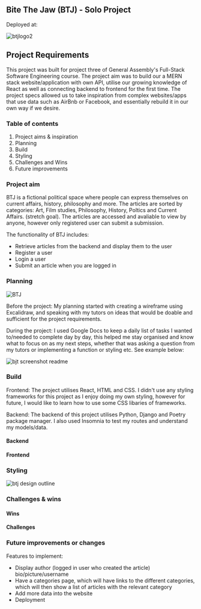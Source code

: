 ## Bite The Jaw (BTJ) - Solo Project

Deployed at: 

![btjlogo2](https://user-images.githubusercontent.com/75817925/168427314-5c471431-0d7d-404d-93dd-c6ef1d60bdcb.png)


## Project Requirements

This project was built for project three of General Assembly's Full-Stack Software Engineering course. The project aim was to build our a MERN stack website/application with own API, utilise our growing knowledge of React as well as connecting backend to frontend for the first time. The project specs allowed us to take inspiration from complex websites/apps that use data such as AirBnb or Facebook, and essentially rebuild it in our own way if we desire.

### Table of contents 

1. Project aims & inspiration 
2. Planning 
3. Build
4. Styling
5. Challenges and Wins
6. Future improvements

### Project aim 

BTJ is a fictional political space where people can express themselves on current affairs, history, philosophy and more. The articles are sorted by categories: Art, Film studies, Philosophy, History, Poltics and Current Affairs. (stretch goal). The articles are accessed and avaliable to view by anyone, however only registered user can submit a submission. 

The functionality of BTJ includes:

- Retrieve articles from the backend and display them to the user
- Register a user
- Login a user
- Submit an article when you are logged in


### Planning 

![BTJ](https://user-images.githubusercontent.com/75817925/168427372-d741fbea-2520-439f-a41b-7db6279dad83.png)

Before the project: My planning started with creating a wireframe using Excalidraw, and speaking with my tutors on ideas that would be doable and sufficient for the project requirements.

During the project: I used Google Docs to keep a daily list of tasks I wanted to/needed to complete day by day, this helped me stay organised and know what to focus on as my next steps, whether that was asking a question from my tutors or implementing a function or styling etc. See example below:

![bjt screenshot readme](https://user-images.githubusercontent.com/75817925/168427352-1d77c206-4185-45de-bc05-0b11f03dafe1.png)

### Build

Frontend: The project utilises React, HTML and CSS. I didn't use any styling frameworks for this project as I enjoy doing my own styling, however for future, I would like to learn how to use some CSS libaries of frameworks.

Backend: The backend of this project utilises Python, Django and Poetry package manager. I also used Insomnia to test my routes and understand my models/data.

#### Backend 


#### Frontend 
  
 
### Styling


![btj design outline](https://user-images.githubusercontent.com/75817925/168427385-bea1c2e3-ef06-4c72-9eb5-464be4e4de9f.png)


### Challenges & wins

#### Wins



#### Challenges 

 

### Future improvements or changes

Features to implement: 

- Display author (logged in user who created the article) bio/picture/username
- Have a categories page, which will have links to the different categories, which will then show a list of articles with the relevant category
- Add more data into the website
- Deployment
  

